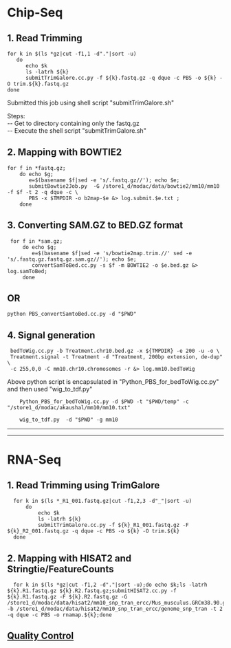 
# Chip-Seq
## 1. Read Trimming
    for k in $(ls *gz|cut -f1,1 -d"."|sort -u)
       do 
          echo $k
          ls -latrh ${k}
          submitTrimGalore.cc.py -f ${k}.fastq.gz -q dque -c PBS -o ${k} -O trim.${k}.fastq.gz
    done

Submitted this job using shell script "submitTrimGalore.sh"

Steps:<br />
  -- Get to directory containing only the fastq.gz <br />
  -- Execute the shell script "submitTrimGalore.sh" <br />

## 2. Mapping with BOWTIE2

    for f in *fastq.gz; 
        do echo $g; 
           e=$(basename $f|sed -e 's/.fastq.gz//'); echo $e;  
           submitBowtie2Job.py  -G /store1_d/modac/data/bowtie2/mm10/mm10 -f $f -t 2 -q dque -c \
           PBS -x $TMPDIR -o b2map-$e &> log.submit.$e.txt ; 
        done

## 3. Converting SAM.GZ to BED.GZ format
      
     for f in *sam.gz; 
         do echo $g; 
            e=$(basename $f|sed -e 's/bowtie2map.trim.//' sed -e 's/.fastq.gz.fastq.gz.sam.gz//'); echo $e;  
            convertSamToBed.cc.py -s $f -m BOWTIE2 -o $e.bed.gz &> log.samToBed;
         done
   ## OR
   
    python PBS_convertSamtoBed.cc.py -d "$PWD"
    
 ## 4. Signal generation

     bedToWig.cc.py -b Treatment.chr10.bed.gz -x ${TMPDIR} -e 200 -u -o \
     Treatment.signal -t Treatment -d "Treatment, 200bp extension, de-dup" \
     -c 255,0,0 -C mm10.chr10.chromosomes -r &> log.mm10.bedToWig
Above python script is encapsulated in "Python_PBS_for_bedToWig.cc.py" and then used "wig_to_tdf.py"
         
        Python_PBS_for_bedToWig.cc.py -d $PWD -t "$PWD/temp" -c "/store1_d/modac/akaushal/mm10/mm10.txt"
        
        wig_to_tdf.py  -d "$PWD" -g mm10

________________________________________________________________________________________________________________________________
________________________________________________________________________________________________________________________________

# RNA-Seq

## 1. Read Trimming using TrimGalore

      for k in $(ls *_R1_001.fastq.gz|cut -f1,2,3 -d"_"|sort -u) 
          do 
              echo $k 
              ls -latrh ${k}
              submitTrimGalore.cc.py -f ${k}_R1_001.fastq.gz -F ${k}_R2_001.fastq.gz -q dque -c PBS -o ${k} -O trim.${k}
      done
    

## 2. Mapping with HISAT2 and Stringtie/FeatureCounts

      for k in $(ls *gz|cut -f1,2 -d"."|sort -u);do echo $k;ls -latrh ${k}.R1.fastq.gz ${k}.R2.fastq.gz;submitHISAT2.cc.py -f ${k}.R1.fastq.gz -F ${k}.R2.fastq.gz -G /store1_d/modac/data/hisat2/mm10_snp_tran_ercc/Mus_musculus.GRCm38.90.gtf -b /store1_d/modac/data/hisat2/mm10_snp_tran_ercc/genome_snp_tran -t 2 -q dque -c PBS -o rnamap.${k};done

## [Quality Control](https://github.com/CoarfaBCM/Akhilesh_Projects/blob/master/DOCS/QC_Mouse_RNA-seq.txt)
